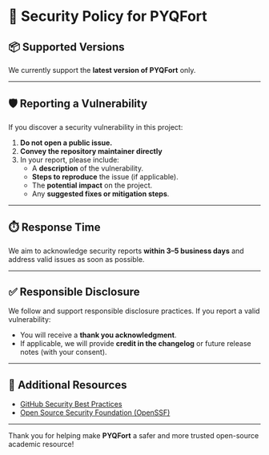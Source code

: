 # 🔐 Security Policy for PYQFort

## 📦 Supported Versions

We currently support the **latest version of PYQFort** only.

---

## 🛡️ Reporting a Vulnerability

If you discover a security vulnerability in this project:

1. **Do not open a public issue.**
2. **Convey the repository maintainer directly**
3. In your report, please include:
   - A **description** of the vulnerability.
   - **Steps to reproduce** the issue (if applicable).
   - The **potential impact** on the project.
   - Any **suggested fixes or mitigation steps**.

---

## ⏱️ Response Time

We aim to acknowledge security reports **within 3–5 business days** and address valid issues as soon as possible.

---

## ✅ Responsible Disclosure

We follow and support responsible disclosure practices. If you report a valid vulnerability:

- You will receive a **thank you acknowledgment**.
- If applicable, we will provide **credit in the changelog** or future release notes (with your consent).

---

## 🔗 Additional Resources

- [GitHub Security Best Practices](https://docs.github.com/en/code-security/getting-started/github-security-best-practices)
- [Open Source Security Foundation (OpenSSF)](https://openssf.org/)

---

Thank you for helping make **PYQFort** a safer and more trusted open-source academic resource!
